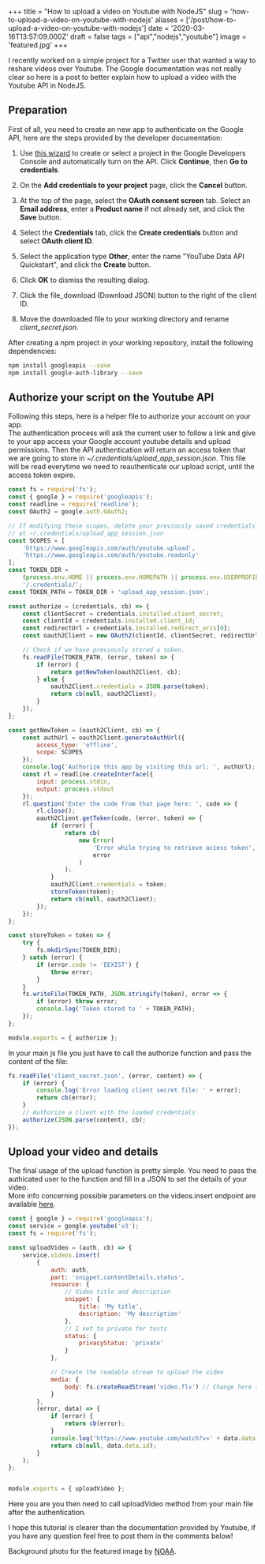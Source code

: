 +++
title = "How to upload a video on Youtube with NodeJS"
slug = 'how-to-upload-a-video-on-youtube-with-nodejs'
aliases = ['/post/how-to-upload-a-video-on-youtube-with-nodejs']
date = '2020-03-16T13:57:09.000Z'
draft = false
tags = ["api","nodejs","youtube"]
image = 'featured.jpg'
+++

I recently worked on a simple project for a Twitter user that wanted a way to reshare videos over Youtube. The Google documentation was not really clear so here is a post to better explain how to upload a video with the Youtube API in NodeJS.

## Preparation

First of all, you need to create an new app to authenticate on the Google API, here are the steps provided by the developer documentation:

1.  Use [this wizard](https://console.developers.google.com/start/api?id=youtube) to create or select a project in the Google Developers Console and automatically turn on the API. Click **Continue**, then **Go to credentials**.
    
2.  On the **Add credentials to your project** page, click the **Cancel** button.
    
3.  At the top of the page, select the **OAuth consent screen** tab. Select an **Email address**, enter a **Product name** if not already set, and click the **Save** button.
    
4.  Select the **Credentials** tab, click the **Create credentials** button and select **OAuth client ID**.
    
5.  Select the application type **Other**, enter the name "YouTube Data API Quickstart", and click the **Create** button.
    
6.  Click **OK** to dismiss the resulting dialog.
    
7.  Click the file\_download (Download JSON) button to the right of the client ID.
    
8.  Move the downloaded file to your working directory and rename _client\_secret.json_.
    

After creating a npm project in your working repository, install the following dependencies:

```bash
npm install googleapis --save
npm install google-auth-library --save
```

## Authorize your script on the Youtube API

Following this steps, here is a helper file to authorize your account on your app.  
The authentication process will ask the current user to follow a link and give to your app access your Google account youtube details and upload permissions. Then the API authentication will return an access token that we are going to store in _~/.credentials/upload\_app\_session.json_. This file will be read everytime we need to reauthenticate our upload script, until the access token expire.

```javascript
const fs = require('fs');
const { google } = require('googleapis');
const readline = require('readline');
const OAuth2 = google.auth.OAuth2;

// If modifying these scopes, delete your previously saved credentials
// at ~/.credentials/upload_app_session.json
const SCOPES = [
    'https://www.googleapis.com/auth/youtube.upload',
    'https://www.googleapis.com/auth/youtube.readonly'
];
const TOKEN_DIR =
    (process.env.HOME || process.env.HOMEPATH || process.env.USERPROFILE) +
    '/.credentials/';
const TOKEN_PATH = TOKEN_DIR + 'upload_app_session.json';

const authorize = (credentials, cb) => {
    const clientSecret = credentials.installed.client_secret;
    const clientId = credentials.installed.client_id;
    const redirectUrl = credentials.installed.redirect_uris[0];
    const oauth2Client = new OAuth2(clientId, clientSecret, redirectUrl);

    // Check if we have previously stored a token.
    fs.readFile(TOKEN_PATH, (error, token) => {
        if (error) {
            return getNewToken(oauth2Client, cb);
        } else {
            oauth2Client.credentials = JSON.parse(token);
            return cb(null, oauth2Client);
        }
    });
};

const getNewToken = (oauth2Client, cb) => {
    const authUrl = oauth2Client.generateAuthUrl({
        access_type: 'offline',
        scope: SCOPES
    });
    console.log('Authorize this app by visiting this url: ', authUrl);
    const rl = readline.createInterface({
        input: process.stdin,
        output: process.stdout
    });
    rl.question('Enter the code from that page here: ', code => {
        rl.close();
        oauth2Client.getToken(code, (error, token) => {
            if (error) {
                return cb(
                    new Error(
                        'Error while trying to retrieve access token',
                        error
                    )
                );
            }
            oauth2Client.credentials = token;
            storeToken(token);
            return cb(null, oauth2Client);
        });
    });
};

const storeToken = token => {
    try {
        fs.mkdirSync(TOKEN_DIR);
    } catch (error) {
        if (error.code != 'EEXIST') {
            throw error;
        }
    }
    fs.writeFile(TOKEN_PATH, JSON.stringify(token), error => {
        if (error) throw error;
        console.log('Token stored to ' + TOKEN_PATH);
    });
};

module.exports = { authorize };
```

In your main js file you just have to call the authorize function and pass the content of the file:

```javascript
fs.readFile('client_secret.json', (error, content) => {
    if (error) {
        console.log('Error loading client secret file: ' + error);
        return cb(error);
    }
    // Authorize a client with the loaded credentials
    authorize(JSON.parse(content), cb);
});
```

## Upload your video and details

The final usage of the upload function is pretty simple. You need to pass the authicated user to the function and fill in a JSON to set the details of your video.  
More info concerning possible parameters on the videos.insert endpoint are available [here](https://developers.google.com/youtube/v3/docs/videos/insert).

```javascript
const { google } = require('googleapis');
const service = google.youtube('v3');
const fs = require('fs');

const uploadVideo = (auth, cb) => {
    service.videos.insert(
        {
            auth: auth,
            part: 'snippet,contentDetails,status',
            resource: {
                // Video title and description
                snippet: {
                    title: 'My title',
                    description: 'My description'
                },
                // I set to private for tests
                status: {
                    privacyStatus: 'private'
                }
            },

            // Create the readable stream to upload the video
            media: {
                body: fs.createReadStream('video.flv') // Change here to your real video
            }
        },
        (error, data) => {
            if (error) {
                return cb(error);
            }
            console.log('https://www.youtube.com/watch?v=' + data.data.id);
            return cb(null, data.data.id);
        }
    );
};


module.exports = { uploadVideo };
```

Here you are you then need to call uploadVideo method from your main file after the authentication.

I hope this tutorial is clearer than the documentation provided by Youtube, if you have any question feel free to post them in the comments below!

Background photo for the featured image by [NOAA](https://unsplash.com/@noaa?utm_source=unsplash&utm_medium=referral&utm_content=creditCopyText).
